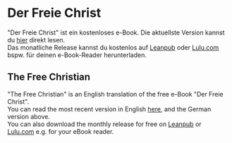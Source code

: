 # Der Freie Christ

"Der Freie Christ" ist ein kostenloses e-Book.
Die aktuellste Version kannst du [hier](https://github.com/DerRobert-28/Der-Freie-Christ/blob/master/src/Der%20Freie%20Christ.pdf) direkt lesen.
\
Das monatliche Release kannst du kostenlos auf [Leanpub](https://leanpub.com/derfreiechrist) oder [Lulu.com](https://www.lulu.com/shop/robert-lang-kirchhöfer/der-freie-christ/ebook/product-45v87qv.html) bspw. für deinen e-Book-Reader herunterladen.

## The Free Christian

"The Free Christian" is an English translation of the free e-Book "Der Freie Christ".
\
You can read the most recent version in English [here](https://github.com/DerRobert-28/Der-Freie-Christ/blob/master/src/The%20Free%20Christian.pdf),
and the German version above.
\
You can also download the monthly release for free on [Leanpub](https://leanpub.com/thefreechristian) or [Lulu.com](https://www.lulu.com/shop/robert-lang-kirchhöfer/the-free-christian/ebook/product-zm5r69n.html) e.g. for your eBook reader.
